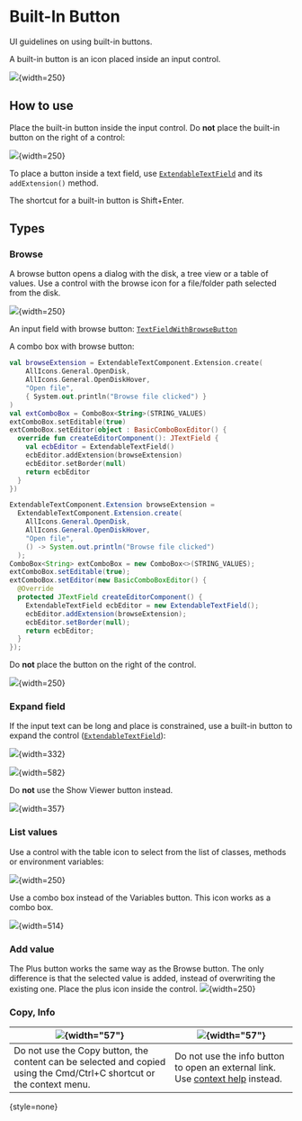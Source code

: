 <!-- Copyright 2000-2024 JetBrains s.r.o. and contributors. Use of this source code is governed by the Apache 2.0 license. -->

# Built-In Button

<link-summary>UI guidelines on using built-in buttons.</link-summary>

A built-in button is an icon placed inside an input control.

![](input_browse.png){width=250}


## How to use

Place the built-in button inside the input control. Do **not** place the built-in button on the right of a control:

![](outside.png){width=250}

To place a button inside a text field, use [`ExtendableTextField`](%gh-ic%/platform/platform-api/src/com/intellij/ui/components/fields/ExtendableTextField.java) and
its `addExtension()` method.

The shortcut for a built-in button is <shortcut>Shift+Enter</shortcut>.


## Types

### Browse
A browse button opens a dialog with the disk, a tree view or a table of values.
Use a control with the browse icon for a file/folder path selected from the disk.

![](input_browse.png){width=250}

An input field with browse button: [`TextFieldWithBrowseButton`](%gh-ic%/platform/platform-api/src/com/intellij/openapi/ui/TextFieldWithBrowseButton.java)

A combo box with browse button:
<tabs group="languages">
<tab title="Kotlin" group-key="kotlin">

```kotlin
val browseExtension = ExtendableTextComponent.Extension.create(
    AllIcons.General.OpenDisk,
    AllIcons.General.OpenDiskHover,
    "Open file",
    { System.out.println("Browse file clicked") }
)
val extComboBox = ComboBox<String>(STRING_VALUES)
extComboBox.setEditable(true)
extComboBox.setEditor(object : BasicComboBoxEditor() {
  override fun createEditorComponent(): JTextField {
    val ecbEditor = ExtendableTextField()
    ecbEditor.addExtension(browseExtension)
    ecbEditor.setBorder(null)
    return ecbEditor
  }
})
```
</tab>
<tab title="Java" group-key="java">

```java
ExtendableTextComponent.Extension browseExtension =
  ExtendableTextComponent.Extension.create(
    AllIcons.General.OpenDisk,
    AllIcons.General.OpenDiskHover,
    "Open file",
    () -> System.out.println("Browse file clicked")
  );
ComboBox<String> extComboBox = new ComboBox<>(STRING_VALUES);
extComboBox.setEditable(true);
extComboBox.setEditor(new BasicComboBoxEditor() {
  @Override
  protected JTextField createEditorComponent() {
    ExtendableTextField ecbEditor = new ExtendableTextField();
    ecbEditor.addExtension(browseExtension);
    ecbEditor.setBorder(null);
    return ecbEditor;
  }
});
```
</tab>
</tabs>

Do **not** place the button on the right of the control.

![](browse_buttons.png){width=250}

### Expand field
If the input text can be long and place is constrained, use a built-in button to expand the control ([`ExtendableTextField`](%gh-ic%/platform/platform-api/src/com/intellij/ui/components/fields/ExtendableTextField.java)):

![](expandable_1.png){width=332}

![](expandable_2.png){width=582}

Do **not** use the Show Viewer button instead.

![](input_expand.png){width=357}


### List values
Use a control with the table icon to select from the list of classes, methods or environment variables:

![](input_table.png){width=250}

Use a combo box instead of the Variables button. This icon works as a combo box.

![](variables_combobox.png){width=514}


### Add value
The Plus button works the same way as the Browse button.
The only difference is that the selected value is added, instead of overwriting the existing one.
Place the plus icon inside the control.
![](plus.png){width=250}

### Copy, Info

| ![](copy_button.png){width="57"}                                                                                      | ![](info_button.png){width="57"}                                                                             |
|-----------------------------------------------------------------------------------------------------------------------|--------------------------------------------------------------------------------------------------------------|
| Do not use the Copy button, the content can be selected and copied using the Cmd/Ctrl+C shortcut or the context menu. | Do not use the info button to open an external link. Use <a href="context_help.md">context help</a> instead. |
{style=none}
